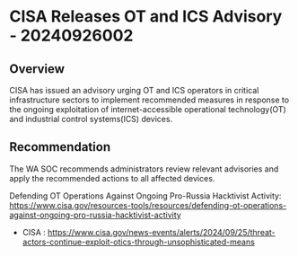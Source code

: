 # CISA Releases OT and ICS Advisory - 20240926002

## Overview

CISA has issued an advisory urging OT and ICS operators in critical infrastructure sectors to implement recommended measures in response to the ongoing exploitation of internet-accessible operational technology(OT) and industrial control systems(ICS) devices.

## Recommendation

The WA SOC recommends administrators review relevant advisories and apply the recommended actions to all affected devices.

Defending OT Operations Against Ongoing Pro-Russia Hacktivist Activity: <https://www.cisa.gov/resources-tools/resources/defending-ot-operations-against-ongoing-pro-russia-hacktivist-activity>

- CISA : https://www.cisa.gov/news-events/alerts/2024/09/25/threat-actors-continue-exploit-otics-through-unsophisticated-means
